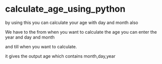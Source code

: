 # calculate_age_using_python
by using this you can calculate your age with day and month also

We have to the from when you want to calculate the age you can enter the year and day and month

and till when you want to calculate.

it gives the output age which contains month,day,year
